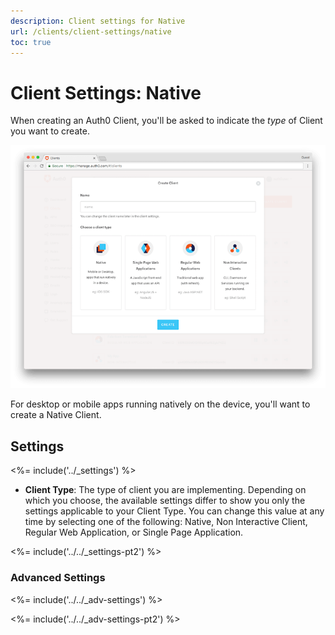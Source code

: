 ```yaml
---
description: Client settings for Native
url: /clients/client-settings/native
toc: true
---
```


# Client Settings: Native

When creating an Auth0 Client, you'll be asked to indicate the *type* of Client you want to create. 

![Window for selecting client type](/media/articles/clients/create-clients.png)

For desktop or mobile apps running natively on the device, you'll want to create a Native Client.

## Settings

<%= include('../_settings') %>

- **Client Type**: The type of client you are implementing. Depending on which you choose, the available settings differ to show you only the settings applicable to your Client Type. You can change this value at any time by selecting one of the following: Native, Non Interactive Client, Regular Web Application, or Single Page Application.

<%= include('../../_settings-pt2') %>

### Advanced Settings

<%= include('../../_adv-settings') %>

<%= include('../../_adv-settings-pt2') %>